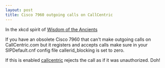 ```yaml
---
layout: post
title: Cisco 7960 outgoing calls on CallCentric
---
```


<p>In the xkcd spirit of <a href="https://xkcd.com/979/">Wisdom of the Ancients</a></p>

<p>If you have an obsolete Cisco 7960 that can't make outgoing calls on CallCentric.com
but it registers and accepts calls make sure in your SIPDefault.cnf config file callerid_blocking is set to zero. </p>
<p>If this is enabled <a href="http://www.callcentric.com/">callcentric</a> rejects the call as if it was unauthorized.  Doh!</p>
